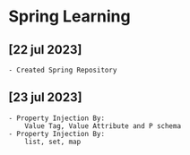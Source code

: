 # Spring Learning

## [22 jul 2023] 
	- Created Spring Repository

## [23 jul 2023]
	- Property Injection By: 
		Value Tag, Value Attribute and P schema
	- Property Injection By:
		list, set, map